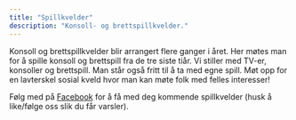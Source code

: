 ```yaml
---
title: "Spillkvelder"
description: "Konsoll- og brettspillkvelder."
---
```

Konsoll og brettspillkvelder blir arrangert flere ganger i året. Her møtes man for å spille konsoll og brettspill fra de tre siste tiår. Vi stiller med TV-er, konsoller og brettspill. Man står også fritt til å ta med egne spill. Møt opp for en lavterskel sosial kveld hvor man kan møte folk med felles interesser!

Følg med på [Facebook](https://www.facebook.com/pg/CasualGamingTrondheim/events/) for å få med deg kommende spillkvelder (husk å like/følge oss slik du får varsler).
